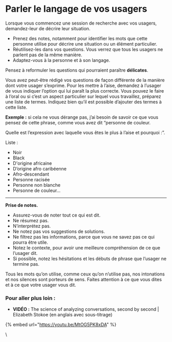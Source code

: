 # Parler le langage de vos usagers

Lorsque vous commencez une session de recherche avec vos usagers, demandez-leur de décrire leur situation.&#x20;

* Prenez des notes, notamment pour identifier les mots que cette personne utilise pour décrire une situation ou un élément particulier.&#x20;
* Réutilisez-les dans vos questions. Vous verrez que tous les usagers ne parlent pas de la même manière.&#x20;
* Adaptez-vous à la personne et à son langage.

Pensez à reformuler les questions qui pourraient paraître **délicates**.&#x20;



Vous avez peut-être rédigé vos questions de façon différente de la manière dont votre usager s’exprime. Pour les mettre à l’aise, demandez à l’usager de vous indiquer l’option qui lui paraît la plus correcte. Vous pouvez le faire à l’oral ou si c’est un aspect particulier sur lequel vous travaillez, préparez une liste de termes. Indiquez bien qu’il est possible d’ajouter des termes à cette liste.

**Exemple :** si cela ne vous dérange pas, j’ai besoin de savoir ce que vous pensez de cette phrase, comme vous avez dit “personne de couleur.&#x20;

Quelle est l’expression avec laquelle vous êtes le plus à l’aise et pourquoi :”.

Liste :&#x20;

* Noir
* Black
* D'origine africaine&#x20;
* D’origine afro caribéenne
* Afro-descendant
* Personne racisée
* Personne non blanche
* Personne de couleur…

****

**Prise de notes.**

* Assurez-vous de noter tout ce qui est dit.&#x20;
* Ne résumez pas.&#x20;
* N’interprétez pas.&#x20;
* Ne notez pas vos suggestions de solutions.&#x20;
* Ne filtrez pas les informations, parce que vous ne savez pas ce qui pourra être utile.&#x20;
* Notez le contexte, pour avoir une meilleure compréhension de ce que l’usager dit.&#x20;
* Si possible, notez les hésitations et les débuts de phrase que l’usager ne termine pas.&#x20;

Tous les mots qu’on utilise, comme ceux qu’on n’utilise pas, nos intonations et nos silences sont porteurs de sens. Faites attention à ce que vous dites et à ce que votre usager vous dit.



### Pour aller plus loin :

* **VIDÉO :** The science of analyzing conversations, second by second | Elizabeth Stokoe (en anglais avec sous-titrage)

{% embed url="https://youtu.be/MtOG5PK8xDA" %}



\
